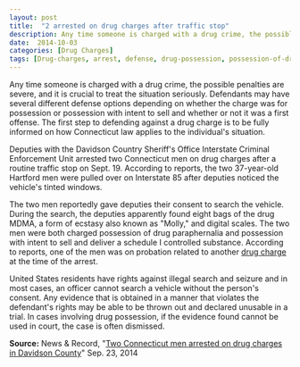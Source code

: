 ```yaml
---
layout: post
title:  "2 arrested on drug charges after traffic stop"
description: Any time someone is charged with a drug crime, the possible penalties are severe, and it is crucial to treat the situation seriously. Defendants may have several different defense options depending on whether the charge was for possession or possession with intent to sell and whether or not it was a first offense. The first step to defending against a drug charge is to be fully informed on how Connecticut law applies to the individual's situation.
date:  2014-10-03 
categories: [Drug Charges] 
tags: [Drug-charges, arrest, defense, drug-possession, possession-of-drug-paraphernalia, search-and-seizure, traffic-stop]
---
```



 <p>Any time someone is charged with a drug crime, the possible penalties are severe, and it is crucial to treat the situation seriously. Defendants may have several different defense options depending on whether the charge was for possession or possession with intent to sell and whether or not it was a first offense. The first step to defending against a drug charge is to be fully informed on how Connecticut law applies to the individual's situation.</p><p>Deputies with the Davidson Country Sheriff's Office Interstate Criminal Enforcement Unit arrested two Connecticut men on drug charges after a routine traffic stop on Sept. 19. According to reports, the two 37-year-old Hartford men were pulled over on Interstate 85 after deputies noticed the vehicle's tinted windows.</p> <p>The two men reportedly gave deputies their consent to search the vehicle. During the search, the deputies apparently found eight bags of the drug MDMA, a form of ecstasy also known as "Molly," and digital scales. The two men were both charged possession of drug paraphernalia and possession with intent to sell and deliver a schedule I controlled substance. According to reports, one of the men was on probation related to another <a href="/Drug-Charges/Drug-Charges.html" >drug charge</a> at the time of the arrest.</p><p>United States residents have rights against illegal search and seizure and in most cases, an officer cannot search a vehicle without the person's consent. Any evidence that is obtained in a manner that violates the defendant's rights may be able to be thrown out and declared unusable in a trial. In cases involving drug possession, if the evidence found cannot be used in court, the case is often dismissed.</p><p><b>Source:</b> News &amp; Record, "<a href="http://www.news-record.com/news/crime/two-connecticut-men-arrested-on-drug-charges-in-davidson-county/article_5d6bd46e-435c-11e4-927d-0017a43b2370.html" target="_blank">Two Connecticut men arrested on drug charges in Davidson County</a>" Sep. 23, 2014</p>